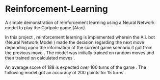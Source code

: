 # Reinforcement-Learning
A simple demonstration of reinforcement learning using a Neural Network model to play the Cartpole game (Atari).

In this project , reinforcement learning is implemented wherein the A.i. bot (Neural Network Model ) made the decision regarding the next move 
depending upon the information of the current game scenario it got from the previous move . The model was initially trained on random moves and then 
trained on calculated moves .


An average score of 188 is expected over 100 turns of the game . The following model got an accuracy of 200 points for 15 turns .
